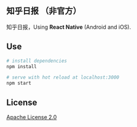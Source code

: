 ## 知乎日报 （非官方）
知乎日报，Using **React Native** (Android and iOS).

## Use

``` bash
# install dependencies
npm install

# serve with hot reload at localhost:3000
npm start
```

## License
[Apache License 2.0](LICENSE)